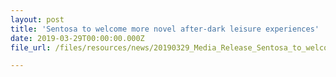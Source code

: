 ```yaml
---
layout: post
title: 'Sentosa to welcome more novel after-dark leisure experiences'
date: 2019-03-29T00:00:00.000Z
file_url: /files/resources/news/20190329_Media_Release_Sentosa_to_welcome_more_novel_after-dark_leisure_experiences.pdf

---
```

